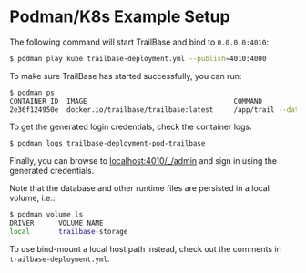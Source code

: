 # Podman/K8s Example Setup

The following command will start TrailBase and bind to `0.0.0.0:4010`:

```bash
$ podman play kube trailbase-deployment.yml --publish=4010:4000
```

To make sure TrailBase has started successfully, you can run:

```bash
$ podman ps
CONTAINER ID  IMAGE                                    COMMAND               CREATED        STATUS        PORTS                     NAMES
2e36f124950e  docker.io/trailbase/trailbase:latest     /app/trail --data...  3 seconds ago  Up 3 seconds  0.0.0.0:4010->4000/tcp    trailbase-deployment-pod-trailbase
```

To get the generated login credentials, check the container logs:

```bash
$ podman logs trailbase-deployment-pod-trailbase
```

Finally, you can browse to
[localhost:4010/_/admin](http://localhost:4010/_/admin) and sign in using the
generated credentials.

Note that the database and other runtime files are persisted in a local volume,
i.e.:

```bash
$ podman volume ls
DRIVER      VOLUME NAME
local       trailbase-storage
```

To use bind-mount a local host path instead, check out the comments in
`trailbase-deployment.yml`.
